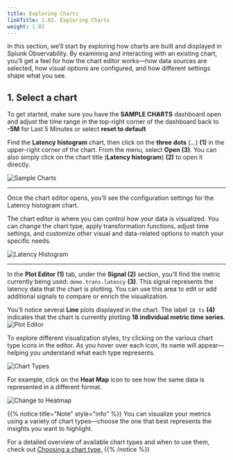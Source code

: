 ```yaml
---
title: Exploring Charts
linkTitle: 1.02. Exploring Charts
weight: 1.02
---
```

In this section, we’ll start by exploring how charts are built and displayed in Splunk Observability. By examining and interacting with an existing chart, you’ll get a feel for how the chart editor works—how data sources are selected, how visual options are configured, and how different settings shape what you see.

## 1. Select a chart

To get started, make sure you have the **SAMPLE CHARTS** dashboard open and adjust the time range in the top-right corner of the dashboard back to **-5M** for Last 5 Minutes or select **reset to default**

Find the **Latency histogram** chart, then click on the **three dots** (...) **(1)** in the upper-right corner of the chart. From the menu, select **Open (3)**. You can also simply click on the chart title (**Latency histogram**) **(2)** to open it directly.

![Sample Charts](../../images/latency-histogram-open.png)

---
Once the chart editor opens, you’ll see the configuration settings for the Latency histogram chart.

The chart editor is where you can control how your data is visualized. You can change the chart type, apply transformation functions, adjust time settings, and customize other visual and data-related options to match your specific needs.

![Latency Histogram](../../images/latency-histogram.png)

---

In the **Plot Editor (1)** tab, under the **Signal (2)** section, you’ll find the metric currently being used: `demo.trans.latency` **(3)**. This signal represents the latency data that the chart is plotting. You can use this area to edit or add additional signals to compare or enrich the visualization.

You’ll notice several **Line** plots displayed in the chart. The label `18 ts` **(4)** indicates that the chart is currently plotting **18 individual metric time series**.
![Plot Editor](../../images/plot-editor.png)

To explore different visualization styles, try clicking on the various chart type icons in the editor. As you hover over each icon, its name will appear—helping you understand what each type represents.

![Chart Types](../../images/chartbartypes.png)

For example, click on the **Heat Map** icon to see how the same data is represented in a different format.

![Change to Heatmap](../../images/change-to-heatmap.png)

{{% notice title="Note" style="info" %}}
You can visualize your metrics using a variety of chart types—choose the one that best represents the insights you want to highlight.

For a detailed overview of available chart types and when to use them, check out [Choosing a chart type.](https://docs.splunk.com/Observability/data-visualization/charts/chart-types.html#chart-types)
{{% /notice %}}
